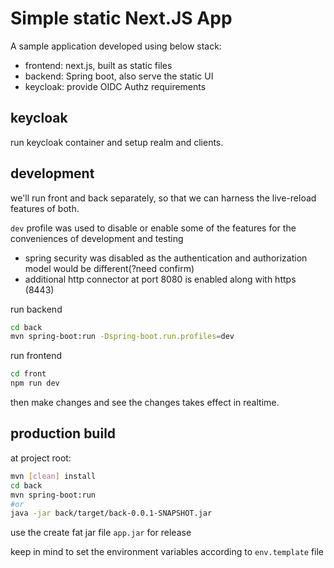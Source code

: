 # Simple static Next.JS App

A sample application developed using below stack:

- frontend: next.js, built as static files
- backend: Spring boot, also serve the static UI
- keycloak: provide OIDC Authz requirements

## keycloak

run keycloak container and setup realm and clients.

## development

we'll run front and back separately, so that we can harness the live-reload features of both.

`dev` profile was used to disable or enable some of the features for the conveniences of development and testing
- spring security was disabled as the authentication and authorization model would be different(?need confirm)
- additional http connector at port 8080 is enabled along with https (8443)

run backend

```sh
cd back
mvn spring-boot:run -Dspring-boot.run.profiles=dev
```

run frontend

```sh
cd front
npm run dev
```

then make changes and see the changes takes effect in realtime.

## production build

at project root:

```sh
mvn [clean] install
cd back
mvn spring-boot:run
#or
java -jar back/target/back-0.0.1-SNAPSHOT.jar
```

use the create fat jar file `app.jar` for release

keep in mind to set the environment variables according to `env.template` file
